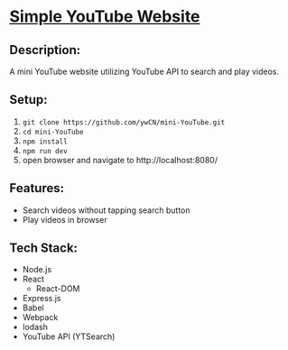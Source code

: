 # [Simple YouTube Website](https://youtube-yw.herokuapp.com)

## Description:
A mini YouTube website utilizing YouTube API to search and play videos.

## Setup:
1. `git clone https://github.com/ywCN/mini-YouTube.git`
2. `cd mini-YouTube`
3. `npm install`
4. `npm run dev`
5. open browser and navigate to http://localhost:8080/

## Features:
- Search videos without tapping search button
- Play videos in browser

## Tech Stack:
- Node.js
- React
  - React-DOM
- Express.js
- Babel
- Webpack
- lodash
- YouTube API (YTSearch)